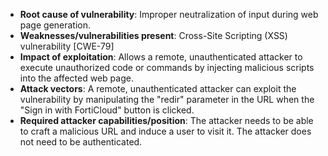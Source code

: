 - **Root cause of vulnerability**: Improper neutralization of input during web page generation.
- **Weaknesses/vulnerabilities present**: Cross-Site Scripting (XSS) vulnerability [CWE-79]
- **Impact of exploitation**: Allows a remote, unauthenticated attacker to execute unauthorized code or commands by injecting malicious scripts into the affected web page.
- **Attack vectors**: A remote, unauthenticated attacker can exploit the vulnerability by manipulating the "redir" parameter in the URL when the "Sign in with FortiCloud" button is clicked.
- **Required attacker capabilities/position**: The attacker needs to be able to craft a malicious URL and induce a user to visit it. The attacker does not need to be authenticated.